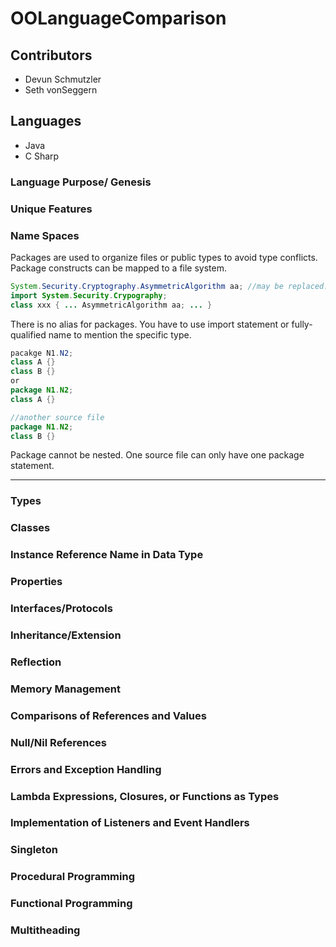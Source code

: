 # OOLanguageComparison
## Contributors
* Devun Schmutzler
* Seth vonSeggern

## Languages
* Java 
* C Sharp

### Language Purpose/ Genesis

### Unique Features

### Name Spaces

Packages are used to organize files or public types to avoid type conflicts. Package constructs can be mapped to a file system.
    
```java 
System.Security.Cryptography.AsymmetricAlgorithm aa; //may be replaced:
import System.Security.Crypography; 
class xxx { ... AsymmetricAlgorithm aa; ... }
```

There is no alias for packages. You have to use import statement or fully-qualified name to mention the specific type.

```java
pacakge N1.N2;
class A {}
class B {}
or
package N1.N2;
class A {}

//another source file
package N1.N2;
class B {}
```
Package cannot be nested. One source file can only have one package statement.

***

    

### Types

### Classes

### Instance Reference Name in Data Type

### Properties

### Interfaces/Protocols

### Inheritance/Extension

### Reflection

### Memory Management

### Comparisons of References and Values

### Null/Nil References

### Errors and Exception Handling

### Lambda Expressions, Closures, or Functions as Types

### Implementation of Listeners and Event Handlers

### Singleton

### Procedural Programming

### Functional Programming

### Multitheading
